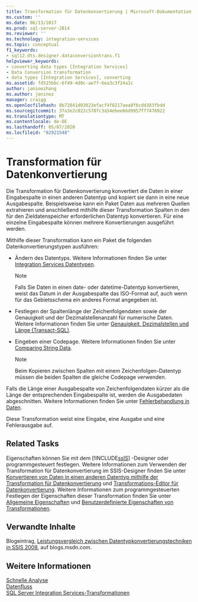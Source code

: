 ```yaml
---
title: Transformation für Datenkonvertierung | Microsoft-Dokumentation
ms.custom: ''
ms.date: 06/13/2017
ms.prod: sql-server-2014
ms.reviewer: ''
ms.technology: integration-services
ms.topic: conceptual
f1_keywords:
- sql12.dts.designer.dataconversiontrans.f1
helpviewer_keywords:
- converting data types [Integration Services]
- Data Conversion transformation
- data types [Integration Services], converting
ms.assetid: fd515bbc-6f49-4d0c-ae7f-6ea3c3f24a1c
author: janinezhang
ms.author: janinez
manager: craigg
ms.openlocfilehash: 8b72841d03023efacf4f8217aea8f6cdd383fbdd
ms.sourcegitcommit: 37a3e2c022c578fc3a54ebee66d9957ff7476922
ms.translationtype: MT
ms.contentlocale: de-DE
ms.lasthandoff: 05/07/2020
ms.locfileid: "82921548"
---
```

# <a name="data-conversion-transformation"></a>Transformation für Datenkonvertierung
  Die Transformation für Datenkonvertierung konvertiert die Daten in einer Eingabespalte in einen anderen Datentyp und kopiert sie dann in eine neue Ausgabespalte. Beispielsweise kann ein Paket Daten aus mehreren Quellen extrahieren und anschließend mithilfe dieser Transformation Spalten in den für den Zieldatenspeicher erforderlichen Datentyp konvertieren. Für eine einzelne Eingabespalte können mehrere Konvertierungen ausgeführt werden.  
  
 Mithilfe dieser Transformation kann ein Paket die folgenden Datenkonvertierungstypen ausführen:  
  
-   Ändern des Datentyps. Weitere Informationen finden Sie unter [Integration Services Datentypen](../integration-services-data-types.md).  
  
    > [!NOTE]  
    >  Falls Sie Daten in einen date- oder datetime-Datentyp konvertieren, weist das Datum in der Ausgabespalte das ISO-Format auf, auch wenn für das Gebietsschema ein anderes Format angegeben ist.  
  
-   Festlegen der Spaltenlänge der Zeichenfolgendaten sowie der Genauigkeit und der Dezimalstellenanzahl für numerische Daten. Weitere Informationen finden Sie unter [Genauigkeit, Dezimalstellen und Länge &#40;Transact-SQL&#41;](/sql/t-sql/data-types/precision-scale-and-length-transact-sql).  
  
-   Eingeben einer Codepage. Weitere Informationen finden Sie unter [Comparing String Data](../comparing-string-data.md).  
  
    > [!NOTE]  
    >  Beim Kopieren zwischen Spalten mit einem Zeichenfolgen-Datentyp müssen die beiden Spalten die gleiche Codepage verwenden.  
  
 Falls die Länge einer Ausgabespalte von Zeichenfolgendaten kürzer als die Länge der entsprechenden Eingabespalte ist, werden die Ausgabedaten abgeschnitten. Weitere Informationen finden Sie unter [Fehlerbehandlung in Daten](../error-handling-in-data.md).  
  
 Diese Transformation weist eine Eingabe, eine Ausgabe und eine Fehlerausgabe auf.  
  
## <a name="related-tasks"></a>Related Tasks  
 Eigenschaften können Sie mit dem [!INCLUDE[ssIS](../../../includes/ssis-md.md)] -Designer oder programmgesteuert festlegen. Weitere Informationen zum Verwenden der Transformation für Datenkonvertierung im SSIS-Designer finden Sie unter [Konvertieren von Daten in einen anderen Datentyp mithilfe der Transformation für Datenkonvertierung](data-conversion-transformation.md) und [Transformations-Editor für Datenkonvertierung](../../data-conversion-transformation-editor.md). Weitere Informationen zum programmgesteuerten Festlegen der Eigenschaften dieser Transformation finden Sie unter [Allgemeine Eigenschaften](../../common-properties.md) und [Benutzerdefinierte Eigenschaften von Transformationen](transformation-custom-properties.md).  
  
## <a name="related-content"></a>Verwandte Inhalte  
 Blogeintrag, [Leistungsvergleich zwischen Datentypkonvertierungstechniken in SSIS 2008](https://techcommunity.microsoft.com/t5/datacat/performance-comparison-between-data-type-conversion-techniques/ba-p/305035), auf blogs.msdn.com.  
  
## <a name="see-also"></a>Weitere Informationen  
 [Schnelle Analyse](../../fast-parse.md)   
 [Datenfluss](../data-flow.md)   
 [SQL Server Integration Services-Transformationen](integration-services-transformations.md)  
  
  
